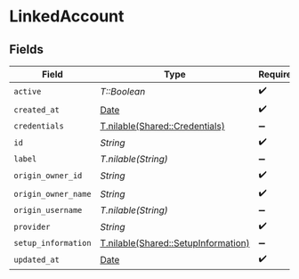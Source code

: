 # LinkedAccount


## Fields

| Field                                                                          | Type                                                                           | Required                                                                       | Description                                                                    |
| ------------------------------------------------------------------------------ | ------------------------------------------------------------------------------ | ------------------------------------------------------------------------------ | ------------------------------------------------------------------------------ |
| `active`                                                                       | *T::Boolean*                                                                   | :heavy_check_mark:                                                             | N/A                                                                            |
| `created_at`                                                                   | [Date](https://ruby-doc.org/stdlib-2.6.1/libdoc/date/rdoc/Date.html)           | :heavy_check_mark:                                                             | N/A                                                                            |
| `credentials`                                                                  | [T.nilable(Shared::Credentials)](../../models/shared/credentials.md)           | :heavy_minus_sign:                                                             | N/A                                                                            |
| `id`                                                                           | *String*                                                                       | :heavy_check_mark:                                                             | N/A                                                                            |
| `label`                                                                        | *T.nilable(String)*                                                            | :heavy_minus_sign:                                                             | N/A                                                                            |
| `origin_owner_id`                                                              | *String*                                                                       | :heavy_check_mark:                                                             | N/A                                                                            |
| `origin_owner_name`                                                            | *String*                                                                       | :heavy_check_mark:                                                             | N/A                                                                            |
| `origin_username`                                                              | *T.nilable(String)*                                                            | :heavy_minus_sign:                                                             | N/A                                                                            |
| `provider`                                                                     | *String*                                                                       | :heavy_check_mark:                                                             | N/A                                                                            |
| `setup_information`                                                            | [T.nilable(Shared::SetupInformation)](../../models/shared/setupinformation.md) | :heavy_minus_sign:                                                             | N/A                                                                            |
| `updated_at`                                                                   | [Date](https://ruby-doc.org/stdlib-2.6.1/libdoc/date/rdoc/Date.html)           | :heavy_check_mark:                                                             | N/A                                                                            |